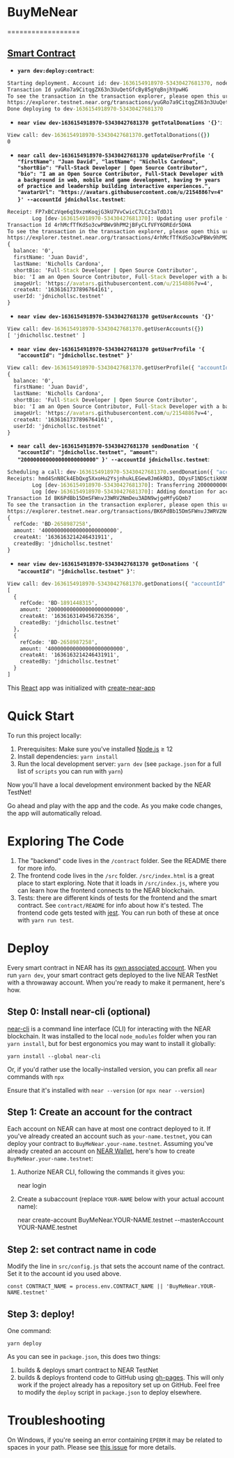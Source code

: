# BuyMeNear
==================

## [Smart Contract](contract/assembly/index.ts)

- **`yarn dev:deploy:contract`**:
```cmd
Starting deployment. Account id: dev-1636154918970-53430427681370, node: https://rpc.testnet.near.org, helper: https://helper.testnet.near.org, file: ./out/main.wasm
Transaction Id yuGRo7a9CitqgZX63n3UuQetGfcBy85gYqBnjhYpwHG
To see the transaction in the transaction explorer, please open this url in your browser
https://explorer.testnet.near.org/transactions/yuGRo7a9CitqgZX63n3UuQetGfcBy85gYqBnjhYpwHG
Done deploying to dev-1636154918970-53430427681370
```

- **`near view dev-1636154918970-53430427681370 getTotalDonations '{}'`**:
```cmd
View call: dev-1636154918970-53430427681370.getTotalDonations({})
0
```

- **`near call dev-1636154918970-53430427681370 updateUserProfile '{ "firstName": "Juan David", "lastName": "Nicholls Cardona", "shortBio": "Full-Stack Developer | Open Source Contributor", "bio": "I am an Open Source Contributor, Full-Stack Developer with a background in web, mobile and game development, having 9+ years of practice and leadership building interactive experiences.", "avatarUrl": "https://avatars.githubusercontent.com/u/2154886?v=4" }' --accountId jdnichollsc.testnet`**:
```cmd
Receipt: FP7xBCzVqe6q19xzmKoqjG3kU7VvCwicC7LCz3aTdDJ1
        Log [dev-1636154918970-53430427681370]: Updating user profile for account "jdnichollsc.testnet"
Transaction Id 4rhMcfTfKdSo3cwPBWv9hPM2jBFyCLfVFY6DREdr5DHA
To see the transaction in the transaction explorer, please open this url in your browser
https://explorer.testnet.near.org/transactions/4rhMcfTfKdSo3cwPBWv9hPM2jBFyCLfVFY6DREdr5DHA
{
  balance: '0',
  firstName: 'Juan David',
  lastName: 'Nicholls Cardona',
  shortBio: 'Full-Stack Developer | Open Source Contributor',
  bio: 'I am an Open Source Contributor, Full-Stack Developer with a background in web, mobile and game development, having 9+ years of practice and leadership building interactive experiences.',
  imageUrl: 'https://avatars.githubusercontent.com/u/2154886?v=4',
  createAt: '1636161737896764161',
  userId: 'jdnichollsc.testnet'
}
```

- **`near view dev-1636154918970-53430427681370 getUserAccounts '{}'`**
```cmd
View call: dev-1636154918970-53430427681370.getUserAccounts({})
[ 'jdnichollsc.testnet' ]
```

- **`near view dev-1636154918970-53430427681370 getUserProfile '{ "accountId": "jdnichollsc.testnet" }'`**
```cmd
View call: dev-1636154918970-53430427681370.getUserProfile({ "accountId": "jdnichollsc.testnet" })
{
  balance: '0',
  firstName: 'Juan David',
  lastName: 'Nicholls Cardona',
  shortBio: 'Full-Stack Developer | Open Source Contributor',
  bio: 'I am an Open Source Contributor, Full-Stack Developer with a background in web, mobile and game development, having 9+ years of practice and leadership building interactive experiences.',
  imageUrl: 'https://avatars.githubusercontent.com/u/2154886?v=4',
  createAt: '1636161737896764161',
  userId: 'jdnichollsc.testnet'
}
```

- **`near call dev-1636154918970-53430427681370 sendDonation '{ "accountId": "jdnichollsc.testnet", "amount": "200000000000000000000000" }' --accountId jdnichollsc.testnet`**:
```cmd
Scheduling a call: dev-1636154918970-53430427681370.sendDonation({ "accountId": "jdnichollsc.testnet", "amount": "200000000000000000000000" })
Receipts: hmd4SnN8Ck4EbQxg5XxoHu2YsjnhukLEGew8Jm6kRD3, DDysF1NDSctikKNNAxFYccjuJzcYP5bxcSNF1ZYkM6Cq
        Log [dev-1636154918970-53430427681370]: Transferring 200000000000000000000000 to jdnichollsc.testnet
        Log [dev-1636154918970-53430427681370]: Adding donation for account "jdnichollsc.testnet"
Transaction Id BK6PdBb15DmSFWnvJ3WRV2NmDeu3ADN9wjgeMfyGQmb7
To see the transaction in the transaction explorer, please open this url in your browser
https://explorer.testnet.near.org/transactions/BK6PdBb15DmSFWnvJ3WRV2NmDeu3ADN9wjgeMfyGQmb7
{
  refCode: 'BD-2658987258',
  amount: '400000000000000000000000',
  createAt: '1636163214246431911',
  createdBy: 'jdnichollsc.testnet'
}
```

- **`near view dev-1636154918970-53430427681370 getDonations '{ "accountId": "jdnichollsc.testnet" }'`**:
```cmd
View call: dev-1636154918970-53430427681370.getDonations({ "accountId": "jdnichollsc.testnet" })
[
  {
    refCode: 'BD-1891448315',
    amount: '200000000000000000000000',
    createAt: '1636163149456726356',
    createdBy: 'jdnichollsc.testnet'
  },
  {
    refCode: 'BD-2658987258',
    amount: '400000000000000000000000',
    createAt: '1636163214246431911',
    createdBy: 'jdnichollsc.testnet'
  }
]
```

This [React] app was initialized with [create-near-app]


Quick Start
===========

To run this project locally:

1. Prerequisites: Make sure you've installed [Node.js] ≥ 12
2. Install dependencies: `yarn install`
3. Run the local development server: `yarn dev` (see `package.json` for a
   full list of `scripts` you can run with `yarn`)

Now you'll have a local development environment backed by the NEAR TestNet!

Go ahead and play with the app and the code. As you make code changes, the app will automatically reload.


Exploring The Code
==================

1. The "backend" code lives in the `/contract` folder. See the README there for
   more info.
2. The frontend code lives in the `/src` folder. `/src/index.html` is a great
   place to start exploring. Note that it loads in `/src/index.js`, where you
   can learn how the frontend connects to the NEAR blockchain.
3. Tests: there are different kinds of tests for the frontend and the smart
   contract. See `contract/README` for info about how it's tested. The frontend
   code gets tested with [jest]. You can run both of these at once with `yarn
   run test`.


Deploy
======

Every smart contract in NEAR has its [own associated account][NEAR accounts]. When you run `yarn dev`, your smart contract gets deployed to the live NEAR TestNet with a throwaway account. When you're ready to make it permanent, here's how.


Step 0: Install near-cli (optional)
-------------------------------------

[near-cli] is a command line interface (CLI) for interacting with the NEAR blockchain. It was installed to the local `node_modules` folder when you ran `yarn install`, but for best ergonomics you may want to install it globally:

    yarn install --global near-cli

Or, if you'd rather use the locally-installed version, you can prefix all `near` commands with `npx`

Ensure that it's installed with `near --version` (or `npx near --version`)


Step 1: Create an account for the contract
------------------------------------------

Each account on NEAR can have at most one contract deployed to it. If you've already created an account such as `your-name.testnet`, you can deploy your contract to `BuyMeNear.your-name.testnet`. Assuming you've already created an account on [NEAR Wallet], here's how to create `BuyMeNear.your-name.testnet`:

1. Authorize NEAR CLI, following the commands it gives you:

      near login

2. Create a subaccount (replace `YOUR-NAME` below with your actual account name):

      near create-account BuyMeNear.YOUR-NAME.testnet --masterAccount YOUR-NAME.testnet


Step 2: set contract name in code
---------------------------------

Modify the line in `src/config.js` that sets the account name of the contract. Set it to the account id you used above.

    const CONTRACT_NAME = process.env.CONTRACT_NAME || 'BuyMeNear.YOUR-NAME.testnet'


Step 3: deploy!
---------------

One command:

    yarn deploy

As you can see in `package.json`, this does two things:

1. builds & deploys smart contract to NEAR TestNet
2. builds & deploys frontend code to GitHub using [gh-pages]. This will only work if the project already has a repository set up on GitHub. Feel free to modify the `deploy` script in `package.json` to deploy elsewhere.


Troubleshooting
===============

On Windows, if you're seeing an error containing `EPERM` it may be related to spaces in your path. Please see [this issue](https://github.com/zkat/npx/issues/209) for more details.


  [React]: https://reactjs.org/
  [create-near-app]: https://github.com/near/create-near-app
  [Node.js]: https://nodejs.org/en/download/package-manager/
  [jest]: https://jestjs.io/
  [NEAR accounts]: https://docs.near.org/docs/concepts/account
  [NEAR Wallet]: https://wallet.testnet.near.org/
  [near-cli]: https://github.com/near/near-cli
  [gh-pages]: https://github.com/tschaub/gh-pages
